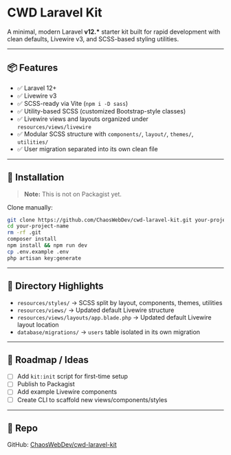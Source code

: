 # CWD Laravel Kit

A minimal, modern Laravel **v12.\*** starter kit built for rapid development with clean defaults, Livewire v3, and SCSS-based styling utilities.

---

## 📦 Features

- ✅ Laravel 12+
- ✅ Livewire v3
- ✅ SCSS-ready via Vite (`npm i -D sass`)
- ✅ Utility-based SCSS (customized Bootstrap-style classes)
- ✅ Livewire views and layouts organized under `resources/views/livewire`
- ✅ Modular SCSS structure with `components/`, `layout/`, `themes/`, `utilities/`
- ✅ User migration separated into its own clean file

---

## 🚀 Installation

> **Note:** This is not on Packagist yet.

Clone manually:
```bash
git clone https://github.com/ChaosWebDev/cwd-laravel-kit.git your-project-name
cd your-project-name
rm -rf .git
composer install
npm install && npm run dev
cp .env.example .env
php artisan key:generate
```

---

## 📁 Directory Highlights

- `resources/styles/` → SCSS split by layout, components, themes, utilities
- `resources/views/` → Updated default Livewire structure
- `resources/views/layouts/app.blade.php` → Updated default Livewire layout location
- `database/migrations/` → `users` table isolated in its own migration

---

## 🔧 Roadmap / Ideas

- [ ] Add `kit:init` script for first-time setup
- [ ] Publish to Packagist
- [ ] Add example Livewire components
- [ ] Create CLI to scaffold new views/components/styles

---

## 📎 Repo

GitHub: [ChaosWebDev/cwd-laravel-kit](https://github.com/ChaosWebDev/cwd-laravel-kit)
